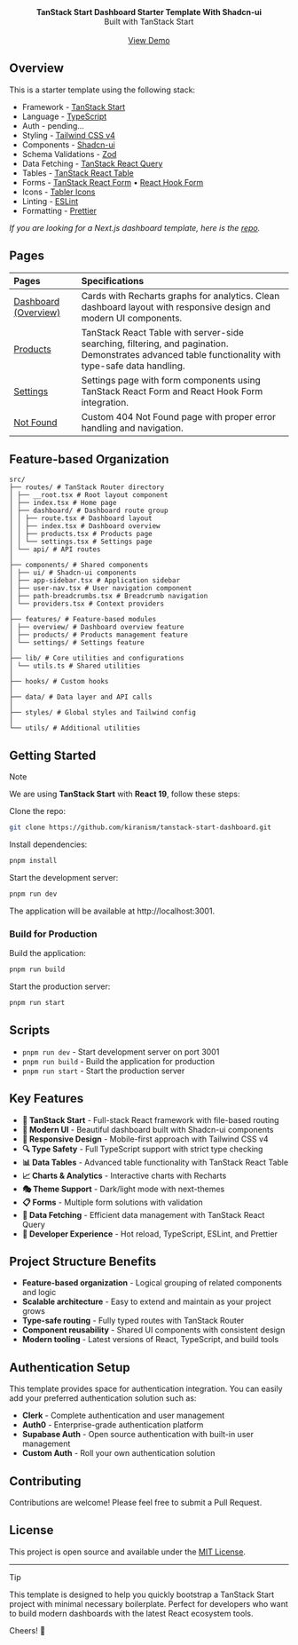 <picture>
  <source media="(prefers-color-scheme: dark)" srcset="https://user-images.githubusercontent.com/9113740/201498864-2a900c64-d88f-4ed4-b5cf-770bcb57e1f5.png">
  <source media="(prefers-color-scheme: light)" srcset="https://user-images.githubusercontent.com/9113740/201498152-b171abb8-9225-487a-821c-6ff49ee48579.png">
</picture>

<div align="center"><strong>TanStack Start Dashboard Starter Template With Shadcn-ui</strong></div>
<div align="center">Built with TanStack Start</div>
<br />
<div align="center">
<a href="https://dub.sh/tanstack-start-dashboard">View Demo</a>
<span>
</div>

## Overview

This is a starter template using the following stack:

- Framework - [TanStack Start](https://tanstack.com/start)
- Language - [TypeScript](https://www.typescriptlang.org)
- Auth - pending...
- Styling - [Tailwind CSS v4](https://tailwindcss.com)
- Components - [Shadcn-ui](https://ui.shadcn.com)
- Schema Validations - [Zod](https://zod.dev)
- Data Fetching - [TanStack React Query](https://tanstack.com/query/latest)
- Tables - [TanStack React Table](https://tanstack.com/table/latest)
- Forms - [TanStack React Form](https://tanstack.com/form/latest) • [React Hook Form](https://react-hook-form.com)
- Icons - [Tabler Icons](https://tabler.io/icons)
- Linting - [ESLint](https://eslint.org)
- Formatting - [Prettier](https://prettier.io)

_If you are looking for a Next.js dashboard template, here is the [repo](https://git.new/shadcn-dashboard)._

## Pages

| Pages                                                                           | Specifications                                                                                                                                      |
| :------------------------------------------------------------------------------ | :-------------------------------------------------------------------------------------------------------------------------------------------------- |
| [Dashboard (Overview)](https://tanstack-start-dashboard.kiranism.dev/dashboard) | Cards with Recharts graphs for analytics. Clean dashboard layout with responsive design and modern UI components.                                   |
| [Products](https://tanstack-start-dashboard.kiranism.dev/dashboard/products)    | TanStack React Table with server-side searching, filtering, and pagination. Demonstrates advanced table functionality with type-safe data handling. |
| [Settings](https://tanstack-start-dashboard.kiranism.dev/dashboard/settings)    | Settings page with form components using TanStack React Form and React Hook Form integration.                                                       |
| [Not Found](https://tanstack-start-dashboard.kiranism.dev/404)                  | Custom 404 Not Found page with proper error handling and navigation.                                                                                |

## Feature-based Organization

```plaintext
src/
├── routes/ # TanStack Router directory
│ ├── __root.tsx # Root layout component
│ ├── index.tsx # Home page
│ ├── dashboard/ # Dashboard route group
│ │ ├── route.tsx # Dashboard layout
│ │ ├── index.tsx # Dashboard overview
│ │ ├── products.tsx # Products page
│ │ └── settings.tsx # Settings page
│ └── api/ # API routes
│
├── components/ # Shared components
│ ├── ui/ # Shadcn-ui components
│ ├── app-sidebar.tsx # Application sidebar
│ ├── user-nav.tsx # User navigation component
│ ├── path-breadcrumbs.tsx # Breadcrumb navigation
│ └── providers.tsx # Context providers
│
├── features/ # Feature-based modules
│ ├── overview/ # Dashboard overview feature
│ ├── products/ # Products management feature
│ └── settings/ # Settings feature
│
├── lib/ # Core utilities and configurations
│ └── utils.ts # Shared utilities
│
├── hooks/ # Custom hooks
│
├── data/ # Data layer and API calls
│
├── styles/ # Global styles and Tailwind config
│
└── utils/ # Additional utilities
```

## Getting Started

> [!NOTE]  
> We are using **TanStack Start** with **React 19**, follow these steps:

Clone the repo:

```bash
git clone https://github.com/kiranism/tanstack-start-dashboard.git
```

Install dependencies:

```bash
pnpm install
```

Start the development server:

```bash
pnpm run dev
```

The application will be available at http://localhost:3001.

### Build for Production

Build the application:

```bash
pnpm run build
```

Start the production server:

```bash
pnpm run start
```

## Scripts

- `pnpm run dev` - Start development server on port 3001
- `pnpm run build` - Build the application for production
- `pnpm run start` - Start the production server

## Key Features

- **🚀 TanStack Start** - Full-stack React framework with file-based routing
- **🎨 Modern UI** - Beautiful dashboard built with Shadcn-ui components
- **📱 Responsive Design** - Mobile-first approach with Tailwind CSS v4
- **🔍 Type Safety** - Full TypeScript support with strict type checking
- **📊 Data Tables** - Advanced table functionality with TanStack React Table
- **📈 Charts & Analytics** - Interactive charts with Recharts
- **🎭 Theme Support** - Dark/light mode with next-themes
- **📋 Forms** - Multiple form solutions with validation
- **🔄 Data Fetching** - Efficient data management with TanStack React Query
- **🎯 Developer Experience** - Hot reload, TypeScript, ESLint, and Prettier

## Project Structure Benefits

- **Feature-based organization** - Logical grouping of related components and logic
- **Scalable architecture** - Easy to extend and maintain as your project grows
- **Type-safe routing** - Fully typed routes with TanStack Router
- **Component reusability** - Shared UI components with consistent design
- **Modern tooling** - Latest versions of React, TypeScript, and build tools

## Authentication Setup

This template provides space for authentication integration. You can easily add your preferred authentication solution such as:

- **Clerk** - Complete authentication and user management
- **Auth0** - Enterprise-grade authentication platform
- **Supabase Auth** - Open source authentication with built-in user management
- **Custom Auth** - Roll your own authentication solution

## Contributing

Contributions are welcome! Please feel free to submit a Pull Request.

## License

This project is open source and available under the [MIT License](LICENSE).

---

> [!TIP]
> This template is designed to help you quickly bootstrap a TanStack Start project with minimal necessary boilerplate. Perfect for developers who want to build modern dashboards with the latest React ecosystem tools.

Cheers! 🥂
